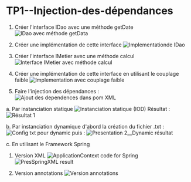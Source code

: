 # TP1--Injection-des-dépendances
1. Créer l'interface IDao avec une méthode getDate
![IDao avec méthode getData](https://github.com/OTHMAN-BENMALEK/TP1--Injection-des-dependances/assets/159661363/1e2230b0-0bc0-4244-bdb9-e6c0a8da308d)


2. Créer une implémentation de cette interface 
![Implementationde IDao](https://github.com/OTHMAN-BENMALEK/TP1--Injection-des-dependances/assets/159661363/0565e26d-b99c-41f9-871e-99ec4598bc7d)


3. Créer l'interface IMetier avec une méthode calcul
![Interface IMetier avec méthode calcul](https://github.com/OTHMAN-BENMALEK/TP1--Injection-des-dependances/assets/159661363/857bd33f-403f-4296-8a23-65d19348ab32)


4. Créer une implémentation de cette interface en utilisant le couplage faible
![Implementation avec couplage faible](https://github.com/OTHMAN-BENMALEK/TP1--Injection-des-dependances/assets/159661363/82ee61d0-e2d6-4148-b4f1-ecef9124e629)


5. Faire l'injection des dépendances :
![Ajout des dependences dans pom XML](https://github.com/OTHMAN-BENMALEK/TP1--Injection-des-dependances/assets/159661363/5a5e65c4-63b1-4f06-9203-4a1046beeda3)


a. Par instanciation statique
  ![Instanciation statique (IOD)](https://github.com/OTHMAN-BENMALEK/TP1--Injection-des-dependances/assets/159661363/53d7b278-5bf8-4858-bc58-2860b4e0a78f)
  Résultat : 
![Résultat 1 ](https://github.com/OTHMAN-BENMALEK/TP1--Injection-des-dependances/assets/159661363/ff5b1576-0f27-4c29-b942-fe84511909a3)

  
b. Par instanciation dynamique
d'abord la création du fichier .txt :
![Config txt pour dynamic](https://github.com/OTHMAN-BENMALEK/TP1--Injection-des-dependances/assets/159661363/acb27cfd-6acc-447e-a88e-bd0db17c1e5e)
puis :
  ![Presentation 2__Dynamic résultat](https://github.com/OTHMAN-BENMALEK/TP1--Injection-des-dependances/assets/159661363/30eff70a-ac94-4da2-abbc-502c8fea00d9)

  
c. En utilisant le Framework Spring
       
       
   1. Version XML
       ![ApplicationContext code for Spring](https://github.com/OTHMAN-BENMALEK/TP1--Injection-des-dependances/assets/159661363/b483cddf-11a1-42f0-9a86-7f1c4e00d47b)
![PresSpringXML result](https://github.com/OTHMAN-BENMALEK/TP1--Injection-des-dependances/assets/159661363/2470cd94-d78e-4405-9274-9df1d703efce)

       
   2. Version annotations
![Version annotations](https://github.com/OTHMAN-BENMALEK/TP1--Injection-des-dependances/assets/159661363/7a2c05a5-9fd2-472c-89f8-76c7a90b2179)
